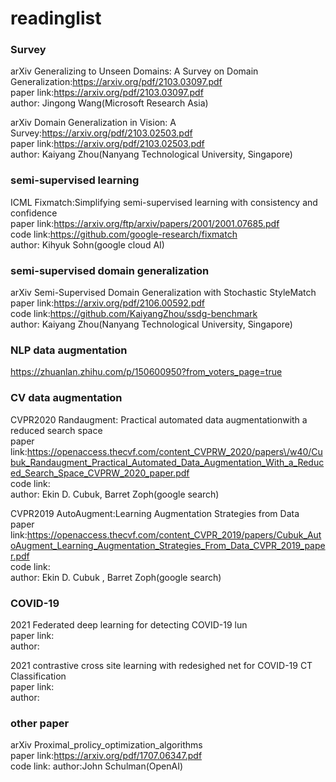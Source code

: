 # readinglist
### Survey
arXiv Generalizing to Unseen Domains: A Survey on Domain Generalization:<https://arxiv.org/pdf/2103.03097.pdf>  
paper link:<https://arxiv.org/pdf/2103.03097.pdf>  
author: Jingong Wang(Microsoft Research Asia)  

arXiv Domain Generalization in Vision: A Survey:<https://arxiv.org/pdf/2103.02503.pdf>  
paper link:<https://arxiv.org/pdf/2103.02503.pdf>  
author: Kaiyang Zhou(Nanyang Technological University, Singapore)  

### semi-supervised learning
ICML Fixmatch:Simplifying semi-supervised learning with consistency and confidence  
paper link:<https://arxiv.org/ftp/arxiv/papers/2001/2001.07685.pdf>  
code link:<https://github.com/google-research/fixmatch>  
author: Kihyuk Sohn(google cloud AI)  

### semi-supervised domain generalization
arXiv Semi-Supervised Domain Generalization with Stochastic StyleMatch  
paper link:<https://arxiv.org/pdf/2106.00592.pdf>  
code link:<https://github.com/KaiyangZhou/ssdg-benchmark>  
author: Kaiyang Zhou(Nanyang Technological University, Singapore)  

### NLP data augmentation
<https://zhuanlan.zhihu.com/p/150600950?from_voters_page=true>  


### CV data augmentation
CVPR2020 Randaugment: Practical automated data augmentationwith a reduced search space  
paper link:<https://openaccess.thecvf.com/content_CVPRW_2020/papers\/w40/Cubuk_Randaugment_Practical_Automated_Data_Augmentation_With_a_Reduced_Search_Space_CVPRW_2020_paper.pdf>  
code link:  
author:  Ekin D. Cubuk, Barret Zoph(google search)  

CVPR2019 AutoAugment:Learning Augmentation Strategies from Data  
paper link:<https://openaccess.thecvf.com/content_CVPR_2019/papers/Cubuk_AutoAugment_Learning_Augmentation_Strategies_From_Data_CVPR_2019_paper.pdf>  
code link:  
author: Ekin D. Cubuk , Barret Zoph(google search)  

### COVID-19
2021 Federated deep learning for detecting COVID-19 lun  
paper link:  
author:  

2021 contrastive cross site learning with redesighed net for COVID-19 CT Classification  
paper link:  
author:  
### other paper
arXiv Proximal_prolicy_optimization_algorithms  
paper link:<https://arxiv.org/pdf/1707.06347.pdf>  
code link:
author:John Schulman(OpenAI)  
